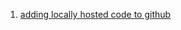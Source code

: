 1. [adding locally hosted code to github](https://docs.github.com/en/get-started/importing-your-projects-to-github/importing-source-code-to-github/adding-locally-hosted-code-to-github)
